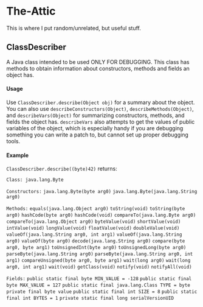 # The-Attic

This is where I put random/unrelated, but useful stuff.

## ClassDescriber

A Java class intended to be used ONLY FOR DEBUGGING. This class has methods to obtain information about constructors, methods and fields an object has.

#### Usage

Use `ClassDescriber.describe(Object obj)` for a summary about the object. You can also use `describeConstructors(Object)`, `describeMethods(Object)`, and `describeVars(Object)` for summarizing constructors, methods, and fields the object has. `describeVars` also attempts to get the values of public variables of the object, which is especially handy if you are debugging something you can write a patch to, but cannot set up proper debugging tools.

#### Example

`ClassDescriber.describe((byte)42)` returns:

`Class: java.lang.Byte`

`Constructors:`
`java.lang.Byte(byte arg0)`
`java.lang.Byte(java.lang.String arg0)`

`Methods:`
`equals(java.lang.Object arg0)`
`toString(void)`
`toString(byte arg0)`
`hashCode(byte arg0)`
`hashCode(void)`
`compareTo(java.lang.Byte arg0)`
`compareTo(java.lang.Object arg0)`
`byteValue(void)`
`shortValue(void)`
`intValue(void)`
`longValue(void)`
`floatValue(void)`
`doubleValue(void)`
`valueOf(java.lang.String arg0, int arg1)`
`valueOf(java.lang.String arg0)`
`valueOf(byte arg0)`
`decode(java.lang.String arg0)`
`compare(byte arg0, byte arg1)`
`toUnsignedInt(byte arg0)`
`toUnsignedLong(byte arg0)`
`parseByte(java.lang.String arg0)`
`parseByte(java.lang.String arg0, int arg1)`
`compareUnsigned(byte arg0, byte arg1)`
`wait(long arg0)`
`wait(long arg0, int arg1)`
`wait(void)`
`getClass(void)`
`notify(void)`
`notifyAll(void)`

`Fields:`
`public static final byte MIN_VALUE = -128`
`public static final byte MAX_VALUE = 127`
`public static final java.lang.Class TYPE = byte`
`private final byte value`
`public static final int SIZE = 8`
`public static final int BYTES = 1`
`private static final long serialVersionUID`